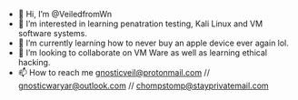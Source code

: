 - 👋 Hi, I’m @VeiledfromWn
- 👀 I’m interested in learning penatration testing, Kali Linux and VM software systems. 
- 🌱 I’m currently learning how to never buy an apple device ever again lol. 
- 💞️ I’m looking to collaborate on VM Ware as well as learning ethical hacking. 
- 📫 How to reach me gnosticveil@protonmail.com // gnosticwaryar@outlook.com // chompstomp@stayprivatemail.com

<!---
VeiledfromWn/VeiledfromWn is a ✨ special ✨ repository because its `README.md` (this file) appears on your GitHub profile.
You can click the Preview link to take a look at your changes.
--->
